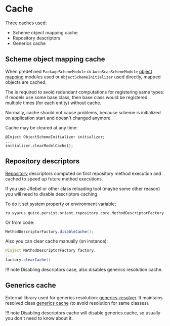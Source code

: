 # Cache

Three caches used:

* Scheme object mapping cache
* Repository descriptors
* Generics cache

## Scheme object mapping cache

When predefined `PackageSchemeModule` or `AutoScanSchemeModule` [object mapping](../mapping/objectscheme.md) modules used or `ObjectSchemeInitializer` used directly, mapped objects are cached.

The is required to avoid redundant computations for registering same types: if models use some base class, then base class would be registered multiple times (for each entity) without cache.

Normally, cache should not cause problems, because scheme is initialized on application start and doesn't changed anymore.

Cache may be cleared at any time:

```
@Inject ObjectSchemeInitializer initializer;
...
initializer.clearModelCache();
```

## Repository descriptors

[Repository](../repository/overview.md) descriptors computed on first repository method execution and cached to speed up future method executions.

If you use JRebel or other class reloading tool (maybe some other reason) you will need to disable descriptors caching.

To do it set system property or environment variable:

```
ru.vyarus.guice.persist.orient.repository.core.MethodDescriptorFactory.cache=false
```

Or from code:

```java
MethodDescriptorFactory.disableCache();
```

Also you can clear cache manually (on instance):

```java
@Inject MethodDescriptorFactory factory;
...
factory.clearCache()
```

!!! note 
    Disabling descriptors case, also disables generics resolution cache.

## Generics cache

External library used for generics resolution: [generics-resolver](https://github.com/xvik/generics-resolver).
It maintains resolved class [generics cache](https://github.com/xvik/generics-resolver#cache) (to avoid resolution for same classes).

!!! note 
    Disabling descriptors cache will disable generics cache, so usually you don't need to know about it.